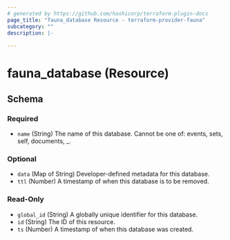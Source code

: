 ```yaml
---
# generated by https://github.com/hashicorp/terraform-plugin-docs
page_title: "fauna_database Resource - terraform-provider-fauna"
subcategory: ""
description: |-
  
---
```


# fauna_database (Resource)





<!-- schema generated by tfplugindocs -->
## Schema

### Required

- `name` (String) The name of this database. Cannot be one of: events, sets, self, documents, _.

### Optional

- `data` (Map of String) Developer-defined metadata for this database.
- `ttl` (Number) A timestamp of when this database is to be removed.

### Read-Only

- `global_id` (String) A globally unique identifier for this database.
- `id` (String) The ID of this resource.
- `ts` (Number) A timestamp of when this database was created.


